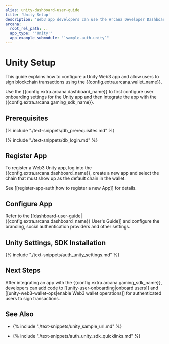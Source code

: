 ```yaml
---
alias: unity-dashboard-user-guide
title: 'Unity Setup'
description: 'Web3 app developers can use the Arcana Developer Dashboard to register and configure the apps that use Unity framework, before integration with the Arcana Auth SDK.'
arcana:
  root_rel_path: ..
  app_type: "'Unity'"
  app_example_submodule: "`sample-auth-unity`"
---
```


# Unity Setup

This guide explains how to configure a Unity Web3 app and allow users to sign blockchain transactions using the {{config.extra.arcana.wallet_name}}.

Use the {{config.extra.arcana.dashboard_name}} to first configure user onboarding settings for the Unity app and then integrate the app with the {{config.extra.arcana.gaming_sdk_name}}. 

## Prerequisites

{% include "./text-snippets/db_prerequisites.md" %}

{% include "./text-snippets/db_login.md" %}

## Register App

To register a Web3 Unity app, log into the {{config.extra.arcana.dashboard_name}}, create a new app and select the chain that must show up as the default chain in the wallet.

See [[register-app-auth|how to register a new App]] for details. 

## Configure App

Refer to the [[dashboard-user-guide|{{config.extra.arcana.dashboard_name}} User's Guide]] and configure the branding, social authentication providers and other settings. 

## Unity Settings, SDK Installation

{% include "./text-snippets/auth_unity_settings.md" %}

## Next Steps

After integrating an app with the {{config.extra.arcana.gaming_sdk_name}}, developers can add code to [[unity-user-onboarding|onboard users]] and [[unity-web3-wallet-ops|enable Web3 wallet operations]] for authenticated users to sign transactions.

## See Also

* {% include "./text-snippets/unity_sample_url.md" %}

* {% include "./text-snippets/auth_unity_sdk_quicklinks.md" %}